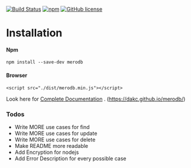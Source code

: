 [![Build Status](https://travis-ci.com/dakc/merodb.svg?branch=master)](https://travis-ci.com/dakc/merodb)
[![npm](https://img.shields.io/npm/v/merodb.svg)](https://www.npmjs.com/package/merodb) 
[![GitHub license](https://img.shields.io/github/license/dakc/merodb.svg?style=popout)](https://github.com/dakc/merodb/blob/master/LICENSE) 

# Installation
#### Npm
```
npm install --save-dev merodb
```
#### Browser
```
<script src="./dist/merodb.min.js"></script>
```

Look here for [Complete Documentation](https://dakc.github.io/merodb/) .
(https://dakc.github.io/merodb/)

### Todos
 - Write MORE use cases for find
 - Write MORE use cases for update
 - Write MORE use cases for delete
 - Make README more readable
 - Add Encryption for nodejs
 - Add Error Description for every possible case
